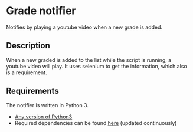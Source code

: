 # Grade notifier 
Notifies by playing a youtube video when a new grade is added.

## Description
When a new graded is added to the list while the script is running, a youtube video will play. It uses selenium to get the information, which also is a requirement.

## Requirements
The notifier is written  in Python 3.

- [Any version of Python3](https://www.python.org/downloads/)
- Required dependencies can be found [here](https://github.com/GeekMuch/RoboCup2Dprediction/blob/master/requirements.txt) (updated continuously)
